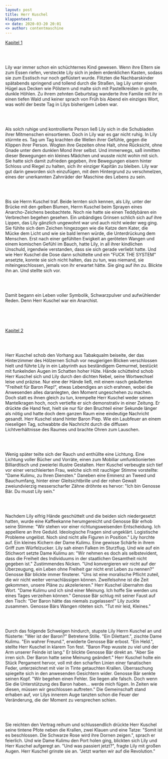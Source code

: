```yaml
---
layout: post
title: Herr Kuschel
klappentext:
<> date: 2020-03-20 20:01
<> author: contentmaschine
---
```


<p align="justify"> 
  
<u>Kapitel 1</u>

<br><br>

Lily war immer schon ein schüchternes Kind gewesen. Wenn ihre Eltern sie zum Essen riefen, versteckte Lily sich in jedem erdenklichen Kasten, sodass sie zum Esstisch nur noch geflüstert wurde. Flitzten die Nachbarskinder spätabends springend und tollend durch die Straßen, lag Lily unter einem Hügel aus Decken wie Pölstern und malte sich mit Pastellkreiden in große, dunkle Höhlen. Zu ihrem zehnten Geburtstag wanderte ihre Familie mit ihr in einen tiefen Wald und keiner sprach von Früh bis Abend ein einziges Wort, was wohl der beste Tag in Lilys bisherigem Leben war. 

<br><br>

Als solch ruhige und kontrollierte Person ließ Lily sich in die Schubladen ihrer Mitmenschen einsortieren. Doch in Lily war es gar nicht ruhig. In Lily stürmte es. Tag um Tag krachten die Wellen ihrer Gefühle, gegen die Klippen ihrer Person. Wogten ihre Gezeiten ohne Halt, ohne Rücksicht, ohne Gnade unter dem dunklen Mond ihrer selbst. Und immerwegs, saß inmitten dieser Bewegungen ein kleines Mädchen und wusste nicht wohin mit sich. Sie hatte sich damit zufrieden gegeben, ihre Bewegungen eisern hinter Schloss und Riegel zu halten, sich ihr einziger Kapitän zu bleiben. Lily war gut darin geworden sich einzufügen, mit dem Hintergrund zu verschmelzen, eines der unerkannten Zahnräder der Maschine des Lebens zu sein. 

<br><br>

Bis sie Herrn Kuschel traf. Beide lernten sich kennen, als Lily, unter der Brücke mit den gelben Blumen, Herrn Kuschel beim Sprayen eines Anarcho-Zeichens beobachtete. Noch nie hatte sie einen Teddybären ein Verbrechen begehen gesehen. Ein unbändiges Grinsen schlich sich auf ihre Lippen, das Lily gänzlich ungewohnt war und auch nicht wieder weg ging. Sie fühlte sich dem Zeichen hingezogen wie die Katze dem Kater, die Mücke dem Licht und wie sie bald lernen würde, die Unterdrückung dem Menschen. Erst nach einer gefühlten Ewigkeit an geröteten Wangen und einem komischen Gefühl im Bauch, hatte Lily, in all ihrer kindlichen Unschuld, irgendwie verstanden, dass sie sich gerade verliebt hatte. Und wie Herr Kuschel die Dose dann schüttelte und ein "FUCK THE SYSTEM" ansetzte, konnte sie sich nicht halten, das zu tun, was niemand, sie miteingeschlossen, jemals von ihr erwartet hätte. Sie ging auf ihn zu. Blickte ihn an. Und stellte sich vor. 

<br><br>

Damit begann ein Leben voller Symbolik, Schwarzpulver und aufwühlender Reden. Denn Herr Kuschel war ein Anarchist. 

<br><br><br>

<u>Kapitel 2</u>

<br><br>

Herr Kuschel schob den Vorhang aus Tabakqualm beiseite, der das Hinterzimmer des <k>Hölzernen Schuh</k> vor neugierigen Blicken verschlossen hielt und führte Lily in ein Labyrinth aus beständigem Gemurmel, bestückt mit funkelnden Augen im Schatten hoher Hüte. Hände schüttelnd schob Herr Kuschel sich und Lily durch den dichten Nebel, seine Wortwechsel leise und präzise. Nur eine der Hände ließ, mit einem rasch geäußerten "Freiheit für Baron Piep!", etwas Lebendiges an sich erahnen, wobei die Anwesenden alles daranlegten, den Moment ungeschehen zu machen. Doch statt es ihnen gleich zu tun, krempelte Herr Kuschel weder seinen Mantelkragen hoch, noch vertiefte er sich demonstrativ in einer Zeitung. Er drückte die Hand fest, hielt sie nur für den Bruchteil einer Sekunde länger als nötig und hatte doch dem ganzen Raum eine eindeutige Nachricht gesandt. Herr Kuschel stand hinter Baron Piep. Wie ein Laubfeuer an einem nieseligen Tag, schwabbte die Nachricht durch die diffusen Lichtverhältnisse des Raumes und brachte Ohren zum Lauschen.

<br><br>

Wenig später teilte sich der Rauch und enthüllte eine Lichtung. Eine Lichtung voller Bücher und Vorräte, einen zum Mobiliar umfunktionierten Billiardtisch und zweierlei illustre Gestalten. Herr Kuschel verbeugte sich tief vor einer verschleierten Frau, welche sich mit rauchiger Stimme vorstellte: "Dame Kulimu, zu Ihren Diensten." Daneben eine Eminenz an Tweed und Bauchumfang, hinter einer Gleitsichtbrille und der rohen Gewalt zweiundvierzig messerscharfer Zähne dröhnte es hervor: "Ich bin Genosse Bär. Du musst Lily sein." 

<br><br>

Nachdem Lily eifrig Hände geschüttelt und die beiden sich niedergesetzt hatten, wurde eine Kaffeekanne herumgereicht und Genosse Bär erhob seine Stimme: "Wir stehen vor einer richtungsweisenden Entscheidung. Ich appelliere an Ihre Geduld. Ideologische Fragen sind ungeklärt. Logistische Probleme ungelöst. Noch sind nicht alle Figuren in Position." Lily horchte auf. Ein kleines Kichern der Dame Kulimu. Eine gewisse Schärfe in ihrem Griff zum Würfelzucker. Lily sah einen Falken im Sturzflug. Und wie auf ein Stichwort setzte Dame Kulimu an: "Wir nehmen es doch als selbstevident, dass die Freiheit des Individuums in der staatlichen Gesamtheit nicht gegeben ist." Zustimmendes Nicken. "Und konvergieren wir nicht auf der Überzeugung, ein Leben ohne Freiheit gar nicht erst Leben zu nennen?" Genosse Bär blickte immer finsterer. "Uns ist eine moralische Pflicht zuteil, die wir nicht weiter vernachlässigen können. Zweifelsohne ist die Zeit gekommen, unsere Pläne zu akzelerieren." Herr Kuschel übernahm das Wort. "Dame Kulimu und ich sind einer Meinung. Ich hoffe Sie werden uns eines Tages verzeihen können." Genosse Bär schlug mit seiner Faust auf den Tisch: "Der Baron hätte das niemals zugelassen!" Lily zuckte zusammen. Genosse Bärs Wangen röteten sich. "Tut mir leid, Kleines." 

<br><br>

Durch das folgende Schweigen hindurch, stupste Lily Herrn Kuschel an und flüsterte: "Wer ist der Baron?" Betretene Stille. "Ein Dilettant.", zischte Dame Kulimu. "Ein wahrer Freund.", erwiderte Genosse Bär erbost. "Ein Held.", stellte Herr Kuschel in klarem Ton fest. "Baron Piep wusste zu viel und der Arm unserer Feinde ist lang." Er blickte Genosse Bär direkt an. "Aber Sie irren sich. Der Baron hatte seine Meinung geändert." Herr Kuschel holte ein Stück Pergament hervor, voll mit den scharfen Linien einer fanatischen Feder, unterzeichnet mit vier in Tinte getauchten Krallen. Überraschung spiegelte sich in den anwesenden Gesichtern wider. Genosse Bär senkte seinen Kopf. "Wir begehen einen Fehler. Sie liegen alle falsch. Doch wenn Sie die Unterstützung des Baron haben... werde mich fügen. In Zeiten wie diesen, müssen wir geschlossen auftreten." Die Gemeinschaft stand erhaben auf, vor Lilys innerem Auge tanzten schon die Feuer der Veränderung, die der Moment zu versprechen schien.

<br><br>

Sie reichten den Vertrag reihum und schlussendlich drückte Herr Kuschel seine tintene Pfote neben die Krallen, zwei Klauen und eine Tatze: "Somit ist es beschlossen. Die <k>Schwarze Rose</k> wird ihre Dornen zeigen.", sprach er feierlich. Und wie Dame Kulimu den Port holen ging, blickten sich Lily und Herr Kuschel aufgeregt an. "Und was passiert jetzt?", fragte Lily mit großen Augen. Herr Kuschel grinste sie an. "Jetzt warten wir auf die Revolution."

<br><br>

</p>

